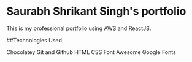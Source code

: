 # Saurabh Shrikant Singh's portfolio

This is my professional portfolio using AWS and ReactJS.

##Technologies Used

Chocolatey
Git and Github
HTML
CSS
Font Awesome
Google Fonts
